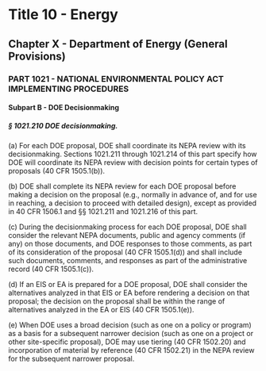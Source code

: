 
# Title 10 - Energy
## Chapter X - Department of Energy (General Provisions)
### PART 1021 - NATIONAL ENVIRONMENTAL POLICY ACT IMPLEMENTING PROCEDURES
#### Subpart B - DOE Decisionmaking
##### § 1021.210 DOE decisionmaking.

(a) For each DOE proposal, DOE shall coordinate its NEPA review with its decisionmaking. Sections 1021.211 through 1021.214 of this part specify how DOE will coordinate its NEPA review with decision points for certain types of proposals (40 CFR 1505.1(b)).

(b) DOE shall complete its NEPA review for each DOE proposal before making a decision on the proposal (e.g., normally in advance of, and for use in reaching, a decision to proceed with detailed design), except as provided in 40 CFR 1506.1 and §§ 1021.211 and 1021.216 of this part.

(c) During the decisionmaking process for each DOE proposal, DOE shall consider the relevant NEPA documents, public and agency comments (if any) on those documents, and DOE responses to those comments, as part of its consideration of the proposal (40 CFR 1505.1(d)) and shall include such documents, comments, and responses as part of the administrative record (40 CFR 1505.1(c)).

(d) If an EIS or EA is prepared for a DOE proposal, DOE shall consider the alternatives analyzed in that EIS or EA before rendering a decision on that proposal; the decision on the proposal shall be within the range of alternatives analyzed in the EA or EIS (40 CFR 1505.1(e)).

(e) When DOE uses a broad decision (such as one on a policy or program) as a basis for a subsequent narrower decision (such as one on a project or other site-specific proposal), DOE may use tiering (40 CFR 1502.20) and incorporation of material by reference (40 CFR 1502.21) in the NEPA review for the subsequent narrower proposal.

